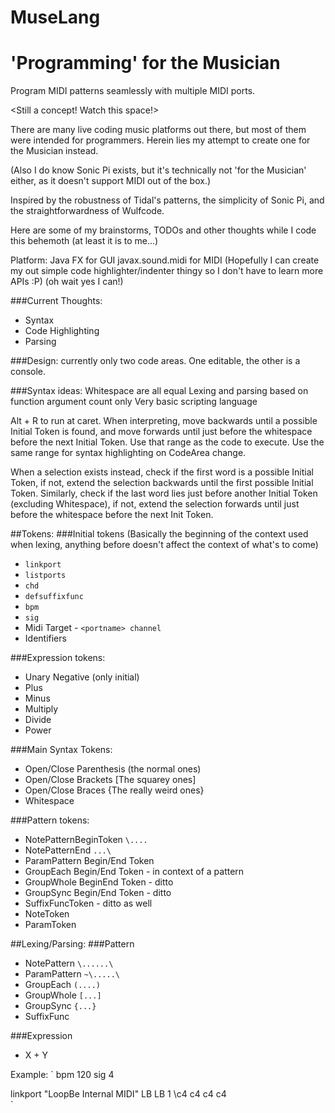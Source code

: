 # MuseLang
'Programming' for the Musician
=============================

Program MIDI patterns seamlessly with multiple MIDI ports.

<Still a concept! Watch this space!>

There are many live coding music platforms out there, but most of them were intended for programmers.
Herein lies my attempt to create one for the Musician instead.

(Also I do know Sonic Pi exists, but it's technically not 'for the Musician' either, as it doesn't support MIDI
out of the box.)

Inspired by the robustness of Tidal's patterns, the simplicity of Sonic Pi, and the straightforwardness of
Wulfcode.


Here are some of my brainstorms, TODOs and other thoughts while I code this behemoth (at least it is to me...)

Platform:
Java FX for GUI
javax.sound.midi for MIDI
(Hopefully I can create my out simple code highlighter/indenter thingy so I don't have to learn more APIs :P)
(oh wait yes I can!) 

###Current Thoughts:
- Syntax
- Code Highlighting
- Parsing

###Design: 
currently only two code areas. One editable, the other is a console.

###Syntax ideas: 
Whitespace are all equal 
Lexing and parsing based on function argument count only 
Very basic scripting language

Alt + R to run at caret.
When interpreting, move backwards until a possible Initial Token is found,
and move forwards until just before the whitespace before the next Initial Token.
Use that range as the code to execute.
Use the same range for syntax highlighting on CodeArea change.

When a selection exists instead, check if the first word is a possible Initial Token,
if not, extend the selection backwards until the first possible Initial Token.
Similarly, check if the last word lies just before another Initial Token (excluding Whitespace),
if not, extend the selection forwards until just before the whitespace before the next Init Token.

##Tokens: 
###Initial tokens (Basically the beginning of the context used when lexing, anything before doesn't affect the context of what's to come)
- `linkport` 
- `listports` 
- `chd` 
- `defsuffixfunc`
- `bpm`
- `sig`
- Midi Target - `<portname> channel` 
- Identifiers

###Expression tokens:
- Unary Negative (only initial)
- Plus
- Minus
- Multiply
- Divide
- Power

###Main Syntax Tokens:
- Open/Close Parenthesis (the normal ones)
- Open/Close Brackets [The squarey ones]
- Open/Close Braces {The really weird ones}
- Whitespace

###Pattern tokens:
- NotePatternBeginToken `\....`
- NotePatternEnd `...\`
- ParamPattern Begin/End Token
- GroupEach Begin/End Token - in context of a pattern
- GroupWhole BeginEnd Token - ditto
- GroupSync Begin/End Token - ditto
- SuffixFuncToken - ditto as well
- NoteToken
- ParamToken

##Lexing/Parsing:
###Pattern
- NotePattern `\......\` 
- ParamPattern `~\.....\`
- GroupEach `(....)`
- GroupWhole `[...]`
- GroupSync `{...}`
- SuffixFunc 

###Expression
- X + Y

Example: 
`
bpm 120
sig 4

linkport "LoopBe Internal MIDI" LB
LB 1 \c4 c4 c4 c4\
`